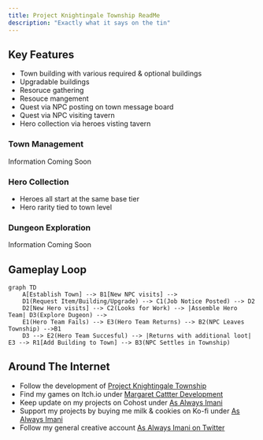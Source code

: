 ```yaml
---
title: Project Knightingale Township ReadMe
description: "Exactly what it says on the tin"
---
```


## Key Features

- Town building with various required & optional buildings
- Upgradable buildings
- Resoruce gathering
- Resouce mangement
- Quest via NPC posting on town message board
- Quest via NPC visiting tavern
- Hero collection via heroes visting tavern

### Town Management

Information Coming Soon

### Hero Collection

- Heroes all start at the same base tier
- Hero rarity tied to town level

### Dungeon Exploration

Information Coming Soon

## Gameplay Loop

```mermaid
graph TD
    A[Establish Town] --> B1[New NPC visits] --> 
    D1(Request Item/Building/Upgrade) --> C1(Job Notice Posted) --> D2
    D2[New Hero visits] --> C2(Looks for Work) --> |Assemble Hero Team| D3(Explore Dugeon) -->
    E1(Hero Team Fails) --> E3(Hero Team Returns) --> B2(NPC Leaves Township) -->B1
    D3 --> E2(Hero Team Succesful) --> |Returns with additional loot| E3 --> R1[Add Building to Town] --> B3(NPC Settles in Township)
```
## Around The Internet

- Follow the development of [Project Knightingale Township](https://open.codecks.io/knightingale-township)
- Find my games on Itch.io under [Margaret Cattter Development](https://margaretcatter.itch.io/)
- Keep update on my projects on Cohost under [As Always Imani](https://cohost.org/asalwaysimani)
- Support my projects by buying me milk & cookies on Ko-fi under [As Always Imani](https://ko-fi.com/asalwaysimani)
- Follow my general creative account [As Always Imani on Twitter](https://twitter.com/asalwaysimani)